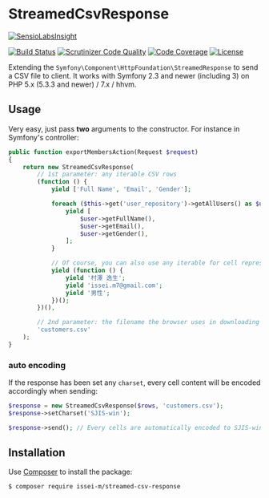 StreamedCsvResponse
===================

[![SensioLabsInsight](https://insight.sensiolabs.com/projects/bf485e84-b260-4e4e-a752-e9f8fea1a8bb/small.png)](https://insight.sensiolabs.com/projects/bf485e84-b260-4e4e-a752-e9f8fea1a8bb)

[![Build Status](https://travis-ci.org/issei-m/StreamedCsvResponse.svg?branch=master)](https://travis-ci.org/issei-m/StreamedCsvResponse)
[![Scrutinizer Code Quality](https://scrutinizer-ci.com/g/issei-m/StreamedCsvResponse/badges/quality-score.png?b=master)](https://scrutinizer-ci.com/g/issei-m/StreamedCsvResponse/?branch=master)
[![Code Coverage](https://scrutinizer-ci.com/g/issei-m/StreamedCsvResponse/badges/coverage.png?b=master)](https://scrutinizer-ci.com/g/issei-m/StreamedCsvResponse/?branch=master)
[![License](https://poser.pugx.org/issei-m/streamed-csv-response/license.svg)](https://packagist.org/packages/issei-m/streamed-csv-response)

Extending the `Symfony\Component\HttpFoundation\StreamedResponse` to send a CSV file to client.
It works with Symfony 2.3 and newer (including 3) on PHP 5.x (5.3.3 and newer) / 7.x / hhvm.

Usage
-----

Very easy, just pass **two** arguments to the constructor. For instance in Symfony's controller:

```php
public function exportMembersAction(Request $request)
{
    return new StreamedCsvResponse(
        // 1st parameter: any iterable CSV rows
        (function () {
            yield ['Full Name', 'Email', 'Gender'];

            foreach ($this->get('user_repository')->getAllUsers() as $user) {
                yield [
                    $user->getFullName(),
                    $user->getEmail(),
                    $user->getGender(),
                ];
            }

            // Of course, you can also use any iterable for cell representation
            yield (function () {
                yield '村澤 逸生';
                yield 'issei.m7@gmail.com';
                yield '男性';
            })();
        })(),

        // 2nd parameter: the filename the browser uses in downloading 
        'customers.csv'
    ); 
}
```

### auto encoding

If the response has been set any `charset`, every cell content will be encoded accordingly when sending:

```php
$response = new StreamedCsvResponse($rows, 'customers.csv');
$response->setCharset('SJIS-win');

$response->send(); // Every cells are automatically encoded to SJIS-win.
```

Installation
------------

Use [Composer] to install the package:

    $ composer require issei-m/streamed-csv-response

[Composer]: https://getcomposer.org
